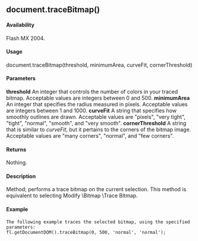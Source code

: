## document.traceBitmap()

#### Availability

Flash MX 2004.

#### Usage

document.traceBitmap(threshold, minimumArea, curveFit, cornerThreshold)

#### Parameters

**threshold** An integer that controls the number of colors in your traced bitmap. Acceptable values are integers between 0 and 500.
**minimumArea** An integer that specifies the radius measured in pixels. Acceptable values are integers between 1 and 1000.
**curveFit** A string that specifies how smoothly outlines are drawn. Acceptable values are "pixels", "very tight", "tight", "normal", "smooth", and "very smooth".
**cornerThreshold** A string that is similar to *curveFit*, but it pertains to the corners of the bitmap image. Acceptable values are "many corners", "normal", and "few corners".

#### Returns

Nothing.

#### Description

Method; performs a trace bitmap on the current selection. This method is equivalent to selecting Modify \Bitmap \Trace Bitmap.

#### Example

```
The following example traces the selected bitmap, using the specified parameters:
fl.getDocumentDOM().traceBitmap(0, 500, 'normal', 'normal');

```